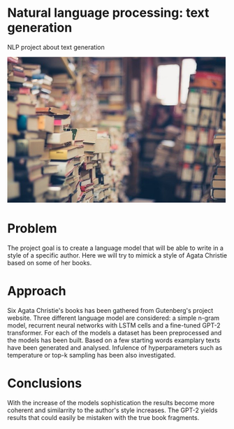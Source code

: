 # Natural language processing: text generation
NLP project about text generation

<img src="https://github.com/misiungs/readme_images/blob/master/books.jpg?raw=true" alt="drawing" width="500"/>

# Problem
The project goal is to create a language model that will be able to write in a style of a specific author.
Here we will try to mimick a style of Agata Christie based on some of her books.

# Approach
Six Agata Christie's books has been gathered from Gutenberg's project website.
Three different language model are considered: a simple n-gram model, recurrent neural networks with LSTM cells and a fine-tuned GPT-2 transformer.
For each of the models a dataset has been preprocessed and the models has been built.
Based on a few starting words examplary texts have been generated and analysed.
Infulence of hyperparameters such as temperature or top-k sampling has been also investigated.

# Conclusions
With the increase of the models sophistication the results become more coherent and similarrity to the author's style increases.
The GPT-2 yields results that could easily be mistaken with the true book fragments.

